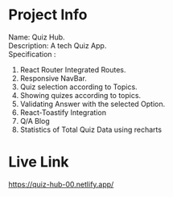 # Project Info

Name: Quiz Hub.\
Description: A tech Quiz App.\
Specification :

1. React Router Integrated Routes.
2. Responsive NavBar.
3. Quiz selection according to Topics.
4. Showing quizes according to topics.
5. Validating Answer with the selected Option.
6. React-Toastify Integration
7. Q/A Blog
8. Statistics of Total Quiz Data using recharts

# Live Link

https://quiz-hub-00.netlify.app/
